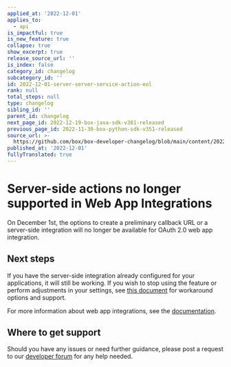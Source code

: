 ```yaml
---
applied_at: '2022-12-01'
applies_to:
  - api
is_impactful: true
is_new_feature: true
collapse: true
show_excerpt: true
release_source_url: ''
is_index: false
category_id: changelog
subcategory_id: ''
id: 2022-12-01-server-server-service-action-eol
rank: null
total_steps: null
type: changelog
sibling_id: ''
parent_id: changelog
next_page_id: 2022-12-19-box-java-sdk-v381-released
previous_page_id: 2022-11-30-box-python-sdk-v351-released
source_url: >-
  https://github.com/box/box-developer-changelog/blob/main/content/2022/12-01-server-server-service-action-eol.md
published_at: '2022-12-01'
fullyTranslated: true
---
```

# Server-side actions no longer supported in Web App Integrations

On December 1st, the options to create a preliminary callback URL or a server-side integration will no longer be available for OAuth 2.0 web app integration.

<!-- more -->

## Next steps

If you have the server-side integration already configured for your applications, it will still be working.
If you wish to stop using the feature or perform adjustments in your settings, see [this document][2] for workaround options and support.

For more information about web app integrations, see the [documentation][3].

## Where to get support

Should you have any issues or need further guidance, please post a request to
our [developer forum][1] for any help needed.

[1]: https://support.box.com/hc/en-us/community/topics/360001932973-Platform-and-Developer-Forum

[2]: https://cloud.app.box.com/file/958463673555?s=uwk4jvanbofom2ckvk9q0wcnkc2vxqdy

[3]: g://applications/web-app-integrations/
